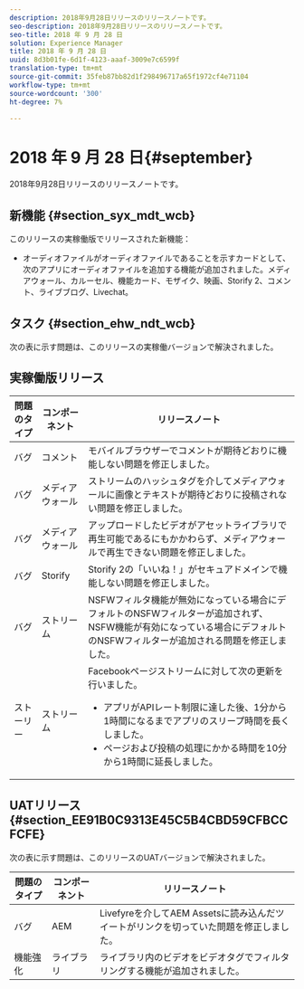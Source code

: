 ```yaml
---
description: 2018年9月28日リリースのリリースノートです。
seo-description: 2018年9月28日リリースのリリースノートです。
seo-title: 2018 年 9 月 28 日
solution: Experience Manager
title: 2018 年 9 月 28 日
uuid: 8d3b01fe-6d1f-4123-aaaf-3009e7c6599f
translation-type: tm+mt
source-git-commit: 35feb87bb82d1f298496717a65f1972cf4e71104
workflow-type: tm+mt
source-wordcount: '300'
ht-degree: 7%

---
```



# 2018 年 9 月 28 日{#september}

2018年9月28日リリースのリリースノートです。

## 新機能 {#section_syx_mdt_wcb}

このリリースの実稼働版でリリースされた新機能：

* オーディオファイルがオーディオファイルであることを示すカードとして、次のアプリにオーディオファイルを追加する機能が追加されました。メディアウォール、カルーセル、機能カード、モザイク、映画、Storify 2、コメント、ライブブログ、Livechat。

## タスク {#section_ehw_ndt_wcb}

次の表に示す問題は、このリリースの実稼働バージョンで解決されました。

## 実稼働版リリース

| 問題のタイプ | コンポーネント | リリースノート |
|--- |--- |--- |
| バグ | コメント | モバイルブラウザーでコメントが期待どおりに機能しない問題を修正しました。 |
| バグ | メディアウォール | ストリームのハッシュタグを介してメディアウォールに画像とテキストが期待どおりに投稿されない問題を修正しました。 |
| バグ | メディアウォール | アップロードしたビデオがアセットライブラリで再生可能であるにもかかわらず、メディアウォールで再生できない問題を修正しました。 |
| バグ | Storify | Storify 2の「いいね！」がセキュアドメインで機能しない問題を修正しました。 |
| バグ | ストリーム | NSFWフィルタ機能が無効になっている場合にデフォルトのNSFWフィルターが追加されず、NSFW機能が有効になっている場合にデフォルトのNSFWフィルターが追加される問題を修正しました。 |
| ストーリー | ストリーム | Facebookページストリームに対して次の更新を行いました。 </br><ul><li>アプリがAPIレート制限に達した後、1分から1時間になるまでアプリのスリープ時間を長くしました。 </li><li>ページおよび投稿の処理にかかる時間を10分から1時間に延長しました。</li></ul> |


## UATリリース{#section_EE91B0C9313E45C5B4CBD59CFBCCFCFE}

次の表に示す問題は、このリリースのUATバージョンで解決されました。

| **問題のタイプ** | **コンポーネント** | **リリースノート** |
|---|---|---|
| バグ | AEM | Livefyreを介してAEM Assetsに読み込んだツイートがリンクを切っていた問題を修正しました。 |
| 機能強化 | ライブラリ | ライブラリ内のビデオをビデオタグでフィルタリングする機能が追加されました。 |

